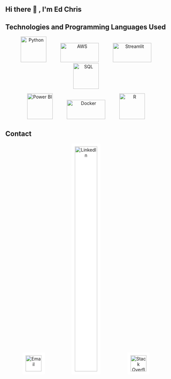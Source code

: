 ## Hi there 👋 , I'm Ed Chris

## Technologies and Programming Languages Used

<p align="center">
  <img src="https://upload.wikimedia.org/wikipedia/commons/c/c3/Python-logo-notext.svg" alt="Python" width="80" height="80" hspace="20">
  <img src="https://upload.wikimedia.org/wikipedia/commons/9/93/Amazon_Web_Services_Logo.svg" alt="AWS" width="120" height="60" hspace="20">
  <img src="https://streamlit.io/images/brand/streamlit-logo-primary-colormark-darktext.png" alt="Streamlit" width="120" height="60" hspace="20">
  <img src="https://upload.wikimedia.org/wikipedia/commons/8/87/Sql_data_base_with_logo.png" alt="SQL" width="80" height="80" hspace="20">
</p>
<p align="center">
  <img src="https://upload.wikimedia.org/wikipedia/commons/c/cf/New_Power_BI_Logo.svg" alt="Power BI" width="80" height="80" hspace="20">
  <img src="https://www.docker.com/wp-content/uploads/2022/03/Moby-logo.png" alt="Docker" width="120" height="60" hspace="20">
  <img src="https://www.r-project.org/Rlogo.png" alt="R" width="80" height="80" hspace="20">
</p>

## Contact
<p align="center">
  <a href="mailto:yedukrishnan215@gmail.com" style="text-decoration: none;">
    <img src="https://upload.wikimedia.org/wikipedia/commons/4/4e/Gmail_Icon.png" alt="Email" width="50" height="50" hspace="40" style="background-color: white; padding: 10px; border-radius: 5px;">
  </a>
  <a href="https://www.linkedin.com/in/yedu-krishnan215/" style="text-decoration: none;">
    <img src="https://content.linkedin.com/content/dam/me/business/en-us/amp/brand-site/v2/bg/LI-Logo.svg.original.svg" alt="LinkedIn" width="70" height="700" hspace="40" style="background-color: white; padding: 10px; border-radius: 5px;">
  </a>
  <a href="https://stackoverflow.com/users/25533660/ed-chris" style="text-decoration: none;">
    <img src="https://upload.wikimedia.org/wikipedia/commons/thumb/0/02/Stack_Overflow_logo.svg/1200px-Stack_Overflow_logo.svg.png?20150916153754" alt="Stack Overflow" width="50" height="50" hspace="40" style="background-color: white; padding: 10px; border-radius: 5px;">
  </a>
</p>
